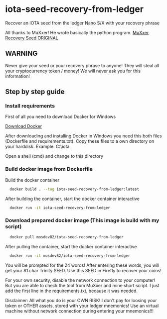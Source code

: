 # iota-seed-recovery-from-ledger 
Recover an IOTA seed from the ledger Nano S/X with your recovery phrase

All thanks to MuXxer! He wrote basically the python program.
[MuXxer Recovery Seed ORIGINAL](https://github.com/muXxer/recover-iota-seed-from-ledger-mnemonics/)

## WARNING
Never give your seed or your recovery phrase to anyone! They will steal all your cryptocurrency token / money!
We will never ask you for this information!

## Step by step guide
### Install requirements

First of all you need to download Docker for Windows

[Download Docker](https://desktop.docker.com/win/stable/amd64/Docker%20Desktop%20Installer.exe?utm_source=docker&utm_medium=webreferral&utm_campaign=dd-smartbutton&utm_location=header)

After downloading and installing Docker in Windows you need this both files (Dockerfile and requirements.txt). Copy these files to a own directory on your harddisk.
Example: C:\iota

Open a shell (cmd) and change to this directory

### Build docker image from Dockerfile

Build the docker container
```sh
  docker build . --tag iota-seed-recovery-from-ledger:latest
```

After building the container, start the docker container interactive
```sh
  docker run -it iota-seed-recovery-from-ledger
```


### Download prepared docker image (This image is build with my script)

```sh
  docker pull mosdev82/iota-seed-recovery-from-ledger
```

After pulling the container, start the docker container interactive
```sh
  docker run -it mosdev82/iota-seed-recovery-from-ledger
```

You will be prompted for the 24 words! After entering these words, you will get your 81 char Trinity SEED.
Use this SEED in Firefly to recover your coins!

For your own security, disable the network connection to your computer! But you are able to check the tool from MuXxer and mine short script.
I just add the first line in the requirements.txt, because it was needed.

Disclaimer: All what you do is your OWN RISK! I don't pay for loosing your token or OTHER assets, stored with your ledger mnemonics!
Use an virtual machine without network connection during entering your mnemonics!!!
